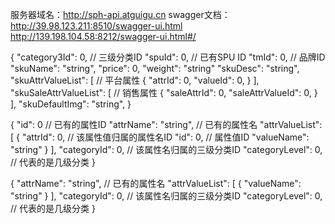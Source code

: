 服务器域名：http://sph-api.atguigu.cn
swagger文档：
http://39.98.123.211:8510/swagger-ui.html
http://139.198.104.58:8212/swagger-ui.html#/

<!-- 新增SKU post请求需要携带 -->
{
  "category3Id": 0, // 三级分类ID
  "spuId": 0, // 已有SPU ID
  "tmId": 0, // 品牌ID
  "skuName": "string",
  "price": 0,
  "weight": "string"
  "skuDesc": "string",
  "skuAttrValueList": [ // 平台属性
    {
      "attrId": 0,
      "valueId": 0,
    }
  ],
  "skuSaleAttrValueList": [ // 销售属性
    {
      "saleAttrId": 0,
      "saleAttrValueId": 0,
    }
  ],
  "skuDefaultImg": "string",
}

<!-- 修改已有属性 -->
{
  "id": 0 // 已有的属性ID
  "attrName": "string", // 已有的属性名
  "attrValueList": [
    {
      "attrId": 0, // 该属性值归属的属性名ID
      "id": 0, // 属性值ID
      "valueName": "string"
    }
  ],
  "categoryId": 0, // 该属性名归属的三级分类ID
  "categoryLevel": 0, // 代表的是几级分类
}
<!-- 添加新属性 -->
{
  "attrName": "string", // 已有的属性名
  "attrValueList": [
    {
      "valueName": "string"
    }
  ],
  "categoryId": 0, // 该属性名归属的三级分类ID
  "categoryLevel": 0, // 代表的是几级分类
}
